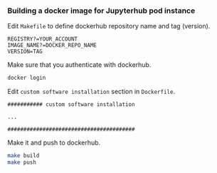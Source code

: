 ### Building a docker image for Jupyterhub pod instance

Edit `Makefile` to define dockerhub repository name and tag (version).
```
REGISTRY?=YOUR_ACCOUNT
IMAGE_NAME?=DOCKER_REPO_NAME
VERSION=TAG
```

Make sure that you authenticate with dockerhub.

```bash
docker login
```

Edit `custom software installation` section in `Dockerfile`.

```
########### custom software installation

...

########################################
```

Make it and push to dockerhub.
```bash
make build
make push
```
